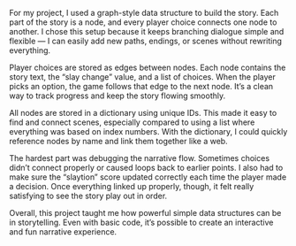 For my project, I used a graph-style data structure to build the story. Each part of the story is a node, and every player choice connects one node to another. I chose this setup because it keeps branching dialogue simple and flexible — I can easily add new paths, endings, or scenes without rewriting everything.

Player choices are stored as edges between nodes. Each node contains the story text, the “slay change” value, and a list of choices. When the player picks an option, the game follows that edge to the next node. It’s a clean way to track progress and keep the story flowing smoothly.

All nodes are stored in a dictionary using unique IDs. This made it easy to find and connect scenes, especially compared to using a list where everything was based on index numbers. With the dictionary, I could quickly reference nodes by name and link them together like a web.

The hardest part was debugging the narrative flow. Sometimes choices didn’t connect properly or caused loops back to earlier points. I also had to make sure the “slaytion” score updated correctly each time the player made a decision. Once everything linked up properly, though, it felt really satisfying to see the story play out in order.

Overall, this project taught me how powerful simple data structures can be in storytelling. Even with basic code, it’s possible to create an interactive and fun narrative experience.
